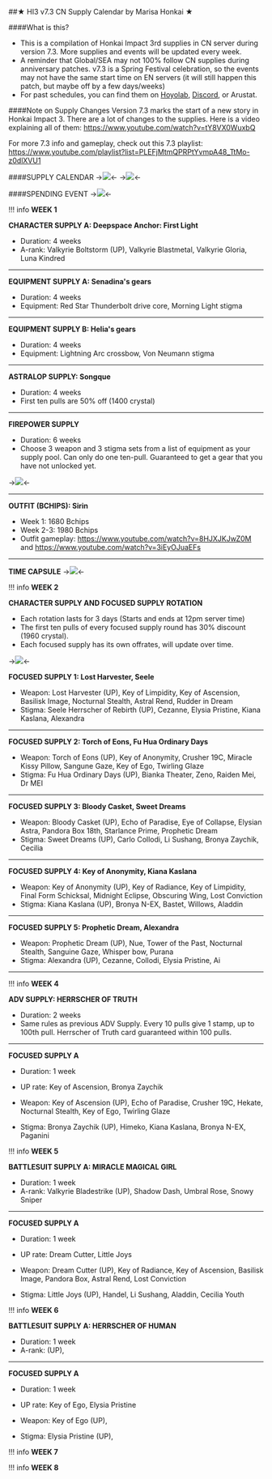 ##★ HI3 v7.3 CN Supply Calendar by Marisa Honkai ★

####What is this?
- This is a compilation of Honkai Impact 3rd supplies in CN server during version 7.3. More supplies and events will be updated every week.
- A reminder that Global/SEA may not 100% follow CN supplies during anniversary patches. v7.3 is a Spring Festival celebration, so the events may not have the same start time on EN servers (it will still happen this patch, but maybe off by a few days/weeks)
- For past schedules, you can find them on [Hoyolab](https://www.hoyolab.com/creatorCollection/441315), [Discord](https://discord.gg/marisahonkai), or Arustat. 

####Note on Supply Changes
Version 7.3 marks the start of a new story in Honkai Impact 3. There are a lot of changes to the supplies. Here is a video explaining all of them: https://www.youtube.com/watch?v=tY8VX0WuxbQ

For more 7.3 info and gameplay, check out this 7.3 playlist: https://www.youtube.com/playlist?list=PLEFjMtmQPRPtYvmpA48_TtMo-z0dlXVU1


####SUPPLY CALENDAR
->![](https://i.imgur.com/ns19cVT.jpeg)<-
->![](https://i.imgur.com/x0K5osU.png)<-

####SPENDING EVENT
->![](https://i.imgur.com/tDi43Iq.png)<-

!!! info
	**WEEK 1**

**CHARACTER SUPPLY A: Deepspace Anchor: First Light**
- Duration: 4 weeks
- A-rank: Valkyrie Boltstorm (UP), Valkyrie Blastmetal, Valkyrie Gloria, Luna Kindred

---

**EQUIPMENT SUPPLY A: Senadina's gears**
- Duration: 4 weeks
- Equipment: Red Star Thunderbolt drive core, Morning Light stigma

---

**EQUIPMENT SUPPLY B: Helia's gears**
- Duration: 4 weeks
- Equipment:  Lightning Arc crossbow, Von Neumann stigma

---

**ASTRALOP SUPPLY: Songque**
- Duration: 4 weeks
- First ten pulls are 50% off (1400 crystal)

---

**FIREPOWER SUPPLY**
- Duration: 6 weeks
- Choose 3 weapon and 3 stigma sets from a list of equipment as your supply pool. Can only do one ten-pull. Guaranteed to get a gear that you have not unlocked yet.

->![](https://upload-os-bbs.hoyolab.com/upload/2024/02/01/1021101/3eed52031305d63f9138d91ca47ccc76_8762546996734606386.png)<-

---

**OUTFIT (BCHIPS): Sirin**
- Week 1: 1680 Bchips 
- Week 2-3: 1980 Bchips
- Outfit gameplay: https://www.youtube.com/watch?v=8HJXJKJwZ0M and https://www.youtube.com/watch?v=3iEyOJuaEFs

---

**TIME CAPSULE**
->![](https://upload-os-bbs.hoyolab.com/upload/2024/02/01/1021101/4c3ba58ec75f29ad9f1db448d81ceda8_4798679317900228153.png)<-


!!! info
	**WEEK 2**

**CHARACTER SUPPLY AND FOCUSED SUPPLY ROTATION**
- Each rotation lasts for 3 days (Starts and ends at 12pm server time)
- The first ten pulls of every focused supply round has 30% discount (1960 crystal).
- Each focused supply has its own offrates, will update over time.


->![](https://i.imgur.com/vj2L4B1.png)<-


**FOCUSED SUPPLY 1: Lost Harvester, Seele**
- Weapon: Lost Harvester (UP), Key of Limpidity, Key of Ascension, Basilisk Image, Nocturnal Stealth, Astral Rend, Rudder in Dream
- Stigma: Seele Herrscher of Rebirth (UP), Cezanne, Elysia Pristine, Kiana Kaslana, Alexandra

---

**FOCUSED SUPPLY 2: Torch of Eons, Fu Hua Ordinary Days**
- Weapon: Torch of Eons (UP), Key of Anonymity, Crusher 19C, Miracle Kissy Pillow, Sangune Gaze, Key of Ego, Twirling Glaze
- Stigma: Fu Hua Ordinary Days (UP), Bianka Theater, Zeno, Raiden Mei, Dr MEI

---

**FOCUSED SUPPLY 3: Bloody Casket, Sweet Dreams**
- Weapon: Bloody Casket (UP), Echo of Paradise, Eye of Collapse, Elysian Astra, Pandora Box 18th, Starlance Prime, Prophetic Dream
- Stigma: Sweet Dreams (UP), Carlo Collodi, Li Sushang, Bronya Zaychik, Cecilia

---

**FOCUSED SUPPLY 4: Key of Anonymity, Kiana Kaslana**
- Weapon: Key of Anonymity (UP), Key of Radiance, Key of Limpidity, Final Form Schicksal, Midnight Eclipse, Obscuring Wing, Lost Conviction
- Stigma: Kiana Kaslana (UP), Bronya N-EX, Bastet, Willows, Aladdin

---
**FOCUSED SUPPLY 5: Prophetic Dream, Alexandra**
- Weapon: Prophetic Dream (UP), Nue, Tower of the Past, Nocturnal Stealth, Sanguine Gaze, Whisper bow, Purana
- Stigma: Alexandra (UP), Cezanne, Collodi, Elysia Pristine, Ai

---

!!! info
	**WEEK 4**

**ADV SUPPLY: HERRSCHER OF TRUTH**
- Duration: 2 weeks
- Same rules as previous ADV Supply. Every 10 pulls give 1 stamp, up to 100th pull. Herrscher of Truth card guaranteed within 100 pulls.

---

**FOCUSED SUPPLY A**
- Duration: 1 week
- UP rate:  Key of Ascension, Bronya Zaychik

- Weapon: Key of Ascension (UP), Echo of Paradise, Crusher 19C, Hekate, Nocturnal Stealth, Key of Ego, Twirling Glaze

- Stigma: Bronya Zaychik (UP), Himeko, Kiana Kaslana, Bronya N-EX, Paganini

!!! info
	**WEEK 5**

**BATTLESUIT SUPPLY A: MIRACLE MAGICAL GIRL**
- Duration: 1 week
- A-rank: Valkyrie Bladestrike (UP),  Shadow Dash, Umbral Rose, Snowy Sniper

---

**FOCUSED SUPPLY A**
- Duration: 1 week
- UP rate:  Dream Cutter, Little Joys

- Weapon: Dream Cutter (UP), Key of Radiance, Key of Ascension, Basilisk Image, Pandora Box, Astral Rend, Lost Conviction

- Stigma: Little Joys (UP), Handel, Li Sushang, Aladdin, Cecilia Youth

!!! info
	**WEEK 6**

**BATTLESUIT SUPPLY A: HERRSCHER OF HUMAN**
- Duration: 1 week
- A-rank: (UP),  

---

**FOCUSED SUPPLY A**
- Duration: 1 week
- UP rate:  Key of Ego, Elysia Pristine

- Weapon: Key of Ego (UP),

- Stigma: Elysia Pristine (UP),


!!! info
	**WEEK 7**

!!! info
	**WEEK 8**